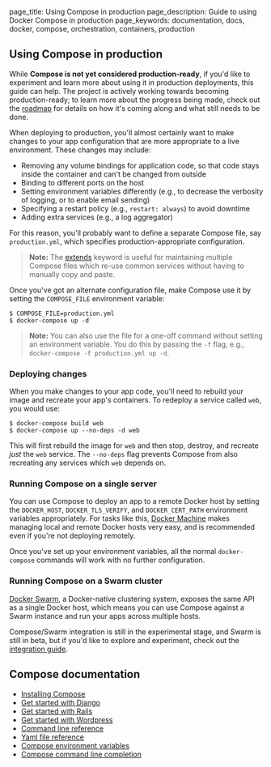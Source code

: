 page_title: Using Compose in production
page_description: Guide to using Docker Compose in production
page_keywords: documentation, docs,  docker, compose, orchestration, containers, production


## Using Compose in production

While **Compose is not yet considered production-ready**, if you'd like to experiment and learn more about using it in production deployments, this guide
can help.
The project is actively working towards becoming
production-ready; to learn more about the progress being made, check out the
[roadmap](https://github.com/docker/compose/blob/master/ROADMAP.md) for details
on how it's coming along and what still needs to be done.

When deploying to production, you'll almost certainly want to make changes to
your app configuration that are more appropriate to a live environment. These
changes may include:

- Removing any volume bindings for application code, so that code stays inside
  the container and can't be changed from outside
- Binding to different ports on the host
- Setting environment variables differently (e.g., to decrease the verbosity of
  logging, or to enable email sending)
- Specifying a restart policy (e.g., `restart: always`) to avoid downtime
- Adding extra services (e.g., a log aggregator)

For this reason, you'll probably want to define a separate Compose file, say
`production.yml`, which specifies production-appropriate configuration.

> **Note:** The [extends](extends.md) keyword is useful for maintaining multiple
> Compose files which re-use common services without having to manually copy and
> paste.

Once you've got an alternate configuration file, make Compose use it
by setting the `COMPOSE_FILE` environment variable:

    $ COMPOSE_FILE=production.yml
    $ docker-compose up -d

> **Note:** You can also use the file for a one-off command without setting
> an environment variable. You do this by passing the `-f` flag, e.g.,
> `docker-compose -f production.yml up -d`.

### Deploying changes

When you make changes to your app code, you'll need to rebuild your image and
recreate your app's containers. To redeploy a service called
`web`, you would use:

    $ docker-compose build web
    $ docker-compose up --no-deps -d web

This will first rebuild the image for `web` and then stop, destroy, and recreate
*just* the `web` service. The `--no-deps` flag prevents Compose from also
recreating any services which `web` depends on.

### Running Compose on a single server

You can use Compose to deploy an app to a remote Docker host by setting the
`DOCKER_HOST`, `DOCKER_TLS_VERIFY`, and `DOCKER_CERT_PATH` environment variables
appropriately. For tasks like this,
[Docker Machine](https://docs.docker.com/machine) makes managing local and
remote Docker hosts very easy, and is recommended even if you're not deploying
remotely.

Once you've set up your environment variables, all the normal `docker-compose`
commands will work with no further configuration.

### Running Compose on a Swarm cluster

[Docker Swarm](https://docs.docker.com/swarm), a Docker-native clustering
system, exposes the same API as a single Docker host, which means you can use
Compose against a Swarm instance and run your apps across multiple hosts.

Compose/Swarm integration is still in the experimental stage, and Swarm is still
in beta, but if you'd like to explore and experiment, check out the
[integration guide](https://github.com/docker/compose/blob/master/SWARM.md).

## Compose documentation

- [Installing Compose](install.md)
- [Get started with Django](django.md)
- [Get started with Rails](rails.md)
- [Get started with Wordpress](wordpress.md)
- [Command line reference](cli.md)
- [Yaml file reference](yml.md)
- [Compose environment variables](env.md)
- [Compose command line completion](completion.md)

